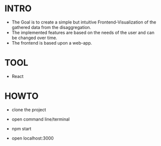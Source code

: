 # INTRO

- The Goal is to create a simple but intuitive Frontend-Visualization of the gathered data from the disaggregation. 
- The implemented features are based on the needs of the user and can be changed over time. 
- The frontend is based upon a web-app.

# TOOL
- React

# HOWTO

- clone the project

- open command line/terminal

- npm start

- open localhost:3000
